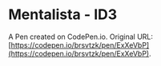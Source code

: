 # Mentalista - ID3

A Pen created on CodePen.io. Original URL: [https://codepen.io/brsvtzk/pen/ExXeVbP](https://codepen.io/brsvtzk/pen/ExXeVbP).


